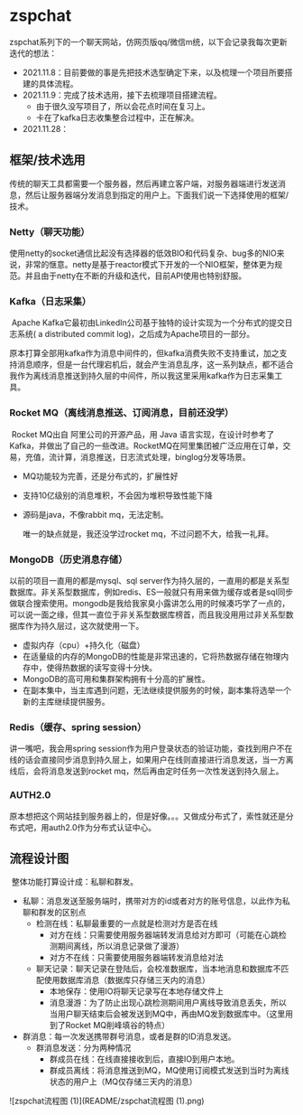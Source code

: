 # zspchat

​	zspchat系列下的一个聊天网站，仿网页版qq/微信m统，以下会记录我每次更新迭代的想法：

* 2021.11.8：目前要做的事是先把技术选型确定下来，以及梳理一个项目所要搭建的具体流程。
* 2021.11.9：完成了技术选用，接下去梳理项目搭建流程。
  * 由于很久没写项目了，所以会花点时间在复习上。
  * 卡在了kafka日志收集整合过程中，正在解决。
* 2021.11.28：

## 框架/技术选用

​	传统的聊天工具都需要一个服务器，然后再建立客户端，对服务器端进行发送消息，然后让服务器端分发消息到指定的用户上。下面我们说一下选择使用的框架/技术。

### Netty（聊天功能）

​	使用netty的socket通信比起没有选择器的低效BIO和代码复杂、bug多的NIO来说，非常的惬意。netty是基于reactor模式下开发的一个NIO框架，整体更为规范。并且由于netty在不断的升级和迭代，目前API使用也特别舒服。

### Kafka（日志采集）

​	Apache Kafka它最初由LinkedIn公司基于独特的设计实现为一个分布式的提交日志系统( a distributed commit log)，之后成为Apache项目的一部分。

​	原本打算全部用kafka作为消息中间件的，但kafka消费失败不支持重试，加之支持消息顺序，但是一台代理宕机后，就会产生消息乱序，这一系列缺点，都不适合我作为离线消息推送到持久层的中间件，所以我这里采用kafka作为日志采集工具。

### Rocket MQ（离线消息推送、订阅消息，目前还没学）

​	Rocket MQ出自 阿里公司的开源产品，用 Java 语言实现，在设计时参考了 Kafka，并做出了自己的一些改进。RocketMQ在阿里集团被广泛应用在订单，交易，充值，流计算，消息推送，日志流式处理，binglog分发等场景。

* MQ功能较为完善，还是分布式的，扩展性好

* 支持10亿级别的消息堆积，不会因为堆积导致性能下降

* 源码是java，不像rabbit mq，无法定制。

  唯一的缺点就是，我还没学过rocket mq，不过问题不大，给我一礼拜。

### MongoDB（历史消息存储）

  以前的项目一直用的都是mysql、sql server作为持久层的，一直用的都是关系型数据库。非关系型数据库，例如redis、ES一般就只有用来做为缓存或者是sql同步做联合搜索使用。mongodb是我给我家臭小露讲怎么用的时候凑巧学了一点的，可以说一面之缘，但其一直位于非关系型数据库榜首，而且我没用用过非关系型数据库作为持久层过，这次就使用一下。

* 虚拟内存（cpu）+持久化（磁盘）
* 在适量级的内存的MongoDB的性能是非常迅速的，它将热数据存储在物理内存中，使得热数据的读写变得十分快。
* MongoDB的高可用和集群架构拥有十分高的扩展性。
* 在副本集中，当主库遇到问题，无法继续提供服务的时候，副本集将选举一个新的主库继续提供服务。

### Redis（缓存、spring session）

  讲一嘴吧，我会用spring session作为用户登录状态的验证功能，查找到用户不在线的话会直接同步消息到持久层上，如果用户在线则直接进行消息发送，当一方离线后，会将消息发送到rocket mq，然后再由定时任务一次性发送到持久层上。

### AUTH2.0

  原本想把这个网站挂到服务器上的，但是好像。。。又做成分布式了，索性就还是分布式吧，用auth2.0作为分布式认证中心。



## 流程设计图

​	整体功能打算设计成：私聊和群发。

* 私聊：消息发送至服务端时，携带对方的id或者对方的账号信息，以此作为私聊和群发的区别点
  * 检测在线：私聊最重要的一点就是检测对方是否在线
    * 对方在线：只需要使用服务器端转发消息给对方即可（可能在心跳检测期间离线，所以消息记录做了漫游）
    * 对方不在线：只需要使用服务器端转发消息给对法
  * 聊天记录：聊天记录在登陆后，会校准数据库，当本地消息和数据库不匹配使用数据库消息（数据库只存储三天内的消息）
    *  本地保存：使用IO将聊天记录写在本地存储文件上
    * 消息漫游：为了防止出现心跳检测期间用户离线导致消息丢失，所以当用户聊天结束后会被发送到MQ中，再由MQ发到数据库中。（这里用到了Rocket MQ削峰填谷的特点）
* 群消息：每一次发送携带群号消息，或者是群的ID消息发送。
  * 群消息发送：分为两种情况
    * 群成员在线：在线直接接收到后，直接IO到用户本地。
    * 群成员离线：将消息推送到MQ，MQ使用订阅模式发送到当时为离线状态的用户上（MQ仅存储三天内的消息）

![zspchat流程图 (1)](README/zspchat流程图 (1).png)
